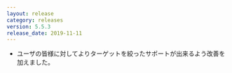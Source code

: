 ```yaml
---
layout: release
category: releases
version: 5.5.3
release_date: 2019-11-11
---
```


- ユーザの皆様に対してよりターゲットを絞ったサポートが出来るよう改善を加えました。
